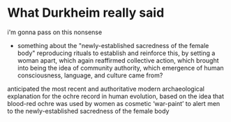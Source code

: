 # What Durkheim really said

i'm gonna pass on this nonsense

- something about the "newly-established sacredness of the female body" reproducing rituals to establish and reinforce this, by setting a woman apart, which again reaffirmed collective action, which brought into being the idea of community authority, which emergence of human consciousness, language, and culture came from?

anticipated the most recent and authoritative modern archaeological explanation for the ochre record in human evolution, based on the idea that blood-red ochre was used by women as cosmetic ‘war-paint’ to alert men to the newly-established sacredness of the female body